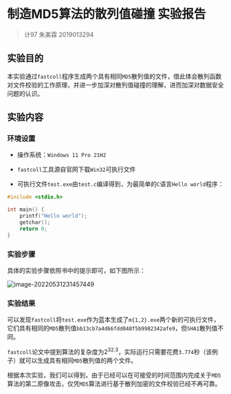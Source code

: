 # 制造MD5算法的散列值碰撞 实验报告

> 计97 朱美霖 2019013294

## 实验目的

本实验通过`fastcoll`程序生成两个具有相同`MD5`散列值的文件，借此体会散列函数对文件校验的工作原理，并进一步加深对散列值碰撞的理解，进而加深对数据安全问题的认识。

## 实验内容

### 环境设置

- 操作系统：`Windows 11 Pro 21H2`

- `fastcoll`工具源自官网下载`Win32`可执行文件
- 可执行文件`test.exe`由`test.c`编译得到，为最简单的`C`语言`Hello world`程序：

```c
#include <stdio.h>

int main() {
	printf("Hello world");
    getchar();
	return 0;
}
```

### 实验步骤

具体的实验步骤依照书中的提示即可，如下图所示：

![image-20220531231457449](C:\Users\meilinzhu\AppData\Roaming\Typora\typora-user-images\image-20220531231457449.png)

### 实验结果

可以发现`fastcoll`将`test.exe`作为蓝本生成了`m{1,2}.exe`两个新的可执行文件，它们具有相同的`MD5`散列值`bb13cb7a4d66fdd048f5b9982342afe9`，但`SHA1`散列值不同。

`fastcoll`论文中提到算法的复杂度为$2^{32.3}$，实际运行只需要花费`3.774`秒（该例子）就可以生成具有相同`MD5`散列值的两个文件。

根据本次实验，我们可以得到，由于已经可以在可接受的时间范围内完成关于`MD5`算法的第二原像攻击，仅凭`MD5`算法进行基于散列加密的文件校验已经不再可靠。
